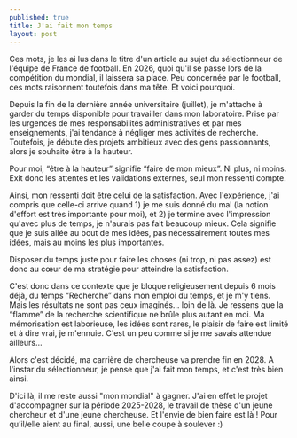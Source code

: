 ```yaml
---
published: true
title: J'ai fait mon temps
layout: post
---
```


Ces mots, je les ai lus dans le titre d'un article au sujet du sélectionneur de l'équipe de France de football. En 2026, quoi qu'il se passe lors de la compétition du mondial, il laissera sa place. Peu concernée par le football, ces mots raisonnent toutefois dans ma tête. Et voici pourquoi.

Depuis la fin de la dernière année universitaire (juillet), je m'attache à garder du temps disponible pour travailler dans mon laboratoire. Prise par les urgences de mes responsabilités administratives et par mes enseignements, j'ai tendance à négliger mes activités de recherche. Toutefois, je débute des projets ambitieux avec des gens passionnants, alors je souhaite être à la hauteur. 

Pour moi, “être à la hauteur” signifie “faire de mon mieux”. Ni plus, ni moins. Exit donc les attentes et les validations externes, seul mon ressenti compte. 

Ainsi, mon ressenti doit être celui de la satisfaction. Avec l'expérience, j'ai compris que celle-ci arrive quand 1) je me suis donné du mal (la notion d'effort est très importante pour moi), et 2) je termine avec l'impression qu'avec plus de temps, je n'aurais pas fait beaucoup mieux. Cela signifie que je suis allée au bout de mes idées, pas nécessairement toutes mes idées, mais au moins les plus importantes.

Disposer du temps juste pour faire les choses (ni trop, ni pas assez) est donc au cœur de ma stratégie pour atteindre la satisfaction. 

C'est donc dans ce contexte que je bloque religieusement depuis 6 mois déjà, du temps “Recherche” dans mon emploi du temps, et je m'y tiens. Mais les résultats ne sont pas ceux imaginés… loin de là. Je ressens que la “flamme” de la recherche scientifique ne brûle plus autant en moi. Ma mémorisation est laborieuse, les idées sont rares, le plaisir de faire est limité et à dire vrai, je m'ennuie. C'est un peu comme si je me savais attendue ailleurs…

Alors c'est décidé, ma carrière de chercheuse va prendre fin en 2028. A l'instar du sélectionneur, je pense que j'ai fait mon temps, et c'est très bien ainsi. 

D'ici là, il me reste aussi "mon mondial" à gagner. J'ai en effet le projet d'accompagner sur la période 2025-2028, le travail de thèse d'un jeune chercheur et d'une jeune chercheuse. Et l'envie de bien faire est là ! Pour qu’il/elle aient au final, aussi, une belle coupe à soulever :)

